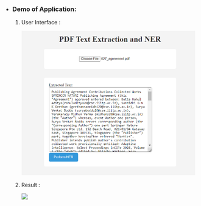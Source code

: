 <ul>
  <li>
    <h3> Demo of Application: </h3>
    <ol><li> <p>User Interface :</p>
      <img  src = "images/input.png"/>
    </li>
      <li>
        <p>Result :</p>
        <img src = "imgaes/result.png"/>
      </li>
    </ol>
  </li>
</ul>
